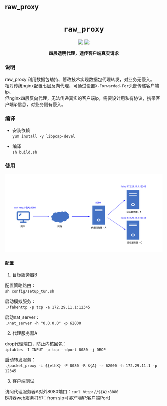 ## raw_proxy

<div align="center">
  <h1><code>raw_proxy</code></h1>
  <p>
    <a href="https://img.shields.io/badge/version-1.0.0-blue" alt="version">
      <img src="https://img.shields.io/badge/version-1.0.0-blue"/>
    </a>
    <a href="https://img.shields.io/badge/license-Apache-brightgreen" alt="Apache">
      <img src="https://img.shields.io/badge/license-Apache-brightgreen">
    </a>
  </p>
  <p>
    <strong>四层透明代理，透传客户端真实请求</strong>
  </p>
</div>

### 说明 

raw_proxy 利用数据包劫持、篡改技术实现数据包代理转发，对业务无侵入。  
相对传统nginx配置七层反向代理，可通过设置`X-Forwarded-For`头部传递客户端ip。  
但nginx四层反向代理，无法传递真实的客户端ip，需要设计用私有协议，携带客户端ip信息，对业务侧有侵入。 

### 编译 

- 安装依赖  
`yum install -y libpcap-devel`

- 编译  
`sh build.sh`

### 使用

![alt text](imgs/pktflow.png "Network Topology")  

#### 配置

1. 目标服务器B  

配置策略路由：  
`sh config/setup_tun.sh`

启动模拟服务：  
`./fakehttp -p tcp -a 172.29.11.1:12345`  

启动nat_server：  
`./nat_server -h "0.0.0.0" -p 62000`

2. 代理服务器A  

drop代理端口，防止内核回包：  
`iptables -I INPUT -p tcp --dport 8080 -j DROP`
  
启动转发服务：  
`./packet_proxy -i ${ethX} -P 8080 -R ${A} -r 62000 -h 172.29.11.1 -p 12345`
  

3. 客户端测试  

访问代理服务器A对外8080端口：`curl http://${A}:8080`  
B机器web服务打印：from sip=[$客户端IP:$客户端Port]  

